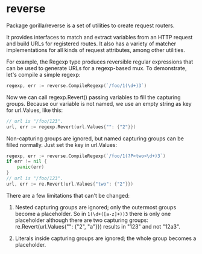 reverse
=======
Package gorilla/reverse is a set of utilities to create request routers.

It provides interfaces to match and extract variables from an HTTP request
and build URLs for registered routes. It also has a variety of matcher
implementations for all kinds of request attributes, among other utilities.

For example, the Regexp type produces reversible regular expressions that
can be used to generate URLs for a regexp-based mux. To demonstrate, let's
compile a simple regexp:

```go
regexp, err := reverse.CompileRegexp(`/foo/1(\d+)3`)
```

Now we can call regexp.Revert() passing variables to fill the capturing groups.
Because our variable is not named, we use an empty string as key for
url.Values, like this:

```go
// url is "/foo/123".
url, err := regexp.Revert(url.Values{"": {"2"}})
```

Non-capturing groups are ignored, but named capturing groups can be filled
normally. Just set the key in url.Values:

```go
regexp, err := reverse.CompileRegexp(`/foo/1(?P<two>\d+)3`)
if err != nil {
    panic(err)
}
// url is "/foo/123".
url, err := re.Revert(url.Values{"two": {"2"}})
```

There are a few limitations that can't be changed:

1. Nested capturing groups are ignored; only the outermost groups become
a placeholder. So in `1(\d+([a-z]+))3` there is only one placeholder
although there are two capturing groups: re.Revert(url.Values{"": {"2", "a"}})
results in "123" and not "12a3".

2. Literals inside capturing groups are ignored; the whole group becomes
a placeholder.

